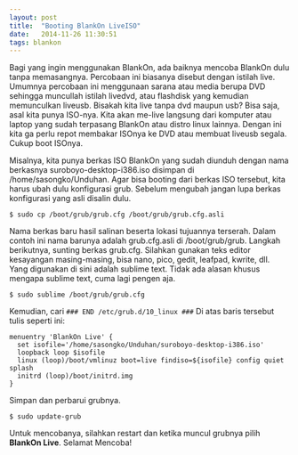 ```yaml
---
layout: post
title:  "Booting BlankOn LiveISO"
date:   2014-11-26 11:30:51
tags: blankon
---
```

Bagi yang ingin menggunakan BlankOn, ada baiknya mencoba BlankOn dulu tanpa memasangnya. Percobaan ini biasanya disebut dengan istilah live. Umumnya percobaan ini menggunaan sarana atau media berupa DVD sehingga muncullah istilah livedvd, atau flashdisk yang kemudian memunculkan liveusb. Bisakah kita live tanpa dvd maupun usb? Bisa saja, asal kita punya ISO-nya. Kita akan me-live langsung dari komputer atau laptop yang sudah terpasang BlankOn atau distro linux lainnya. Dengan ini kita ga perlu repot membakar ISOnya ke DVD atau membuat liveusb segala. Cukup boot ISOnya.

Misalnya, kita punya berkas ISO BlankOn yang sudah diunduh dengan nama berkasnya suroboyo-desktop-i386.iso disimpan di /home/sasongko/Unduhan.
Agar bisa booting dari berkas ISO tersebut, kita harus ubah dulu konfigurasi grub. Sebelum mengubah jangan lupa berkas konfigurasi yang asli disalin dulu.
```
$ sudo cp /boot/grub/grub.cfg /boot/grub/grub.cfg.asli
```
Nama berkas baru hasil salinan beserta lokasi tujuannya terserah. Dalam contoh ini nama barunya adalah grub.cfg.asli di /boot/grub/grub.
Langkah berikutnya, sunting berkas grub.cfg. Silahkan gunakan teks editor kesayangan masing-masing, bisa nano, pico, gedit, leafpad, kwrite, dll. Yang digunakan di sini adalah sublime text. Tidak ada alasan khusus mengapa sublime text, cuma lagi pengen aja.
```
$ sudo sublime /boot/grub/grub.cfg
```
Kemudian, cari ```### END /etc/grub.d/10_linux ###```
Di atas baris tersebut tulis seperti ini:
```
menuentry 'BlankOn Live' { 
  set isofile='/home/sasongko/Unduhan/suroboyo-desktop-i386.iso' 
  loopback loop $isofile 
  linux (loop)/boot/vmlinuz boot=live findiso=${isofile} config quiet splash 
  initrd (loop)/boot/initrd.img 
}
```

Simpan dan perbarui grubnya.
```
$ sudo update-grub
```
Untuk mencobanya, silahkan restart dan ketika muncul grubnya pilih **BlankOn Live**.
Selamat Mencoba!
